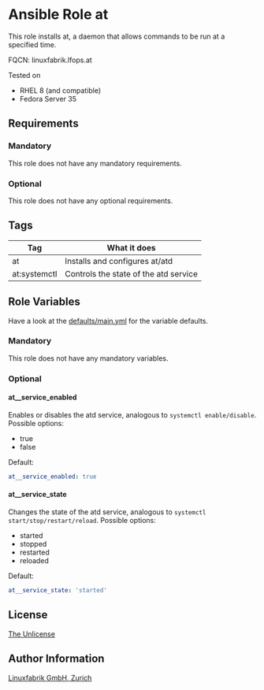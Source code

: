 # Ansible Role at

This role installs at, a daemon that allows commands to be run at a specified time.

FQCN: linuxfabrik.lfops.at

Tested on

* RHEL 8 (and compatible)
* Fedora Server 35

## Requirements

### Mandatory

This role does not have any mandatory requirements.

### Optional

This role does not have any optional requirements.


## Tags

| Tag          | What it does                          |
| ---          | ------------                          |
| at           | Installs and configures at/atd        |
| at:systemctl | Controls the state of the atd service |


## Role Variables

Have a look at the [defaults/main.yml](https://github.com/Linuxfabrik/lfops/blob/main/roles/at/defaults/main.yml) for the variable defaults.


### Mandatory

This role does not have any mandatory variables.


### Optional

#### at__service_enabled

Enables or disables the atd service, analogous to `systemctl enable/disable`. Possible options:

* true
* false

Default:
```yaml
at__service_enabled: true
```


#### at__service_state

Changes the state of the atd service, analogous to `systemctl start/stop/restart/reload`. Possible options:

* started
* stopped
* restarted
* reloaded

Default:
```yaml
at__service_state: 'started'
```


## License

[The Unlicense](https://unlicense.org/)


## Author Information

[Linuxfabrik GmbH, Zurich](https://www.linuxfabrik.ch)
